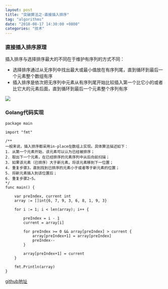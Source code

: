 ```yaml
---
layout: post
title: "突破算法之-直接插入排序"
tag: "algorithms"
date: "2018-08-17 14:30:00 +0800"
categories: "技术"
---
```


### 直接插入排序原理

插入排序与选择排序最大的不同在于维护有序列的方式不同： 

- 选择排序通过从无序列中找出最大或最小值放在有序列尾，直到循环到最后一个元素整个数组有序  
- 插入排序是依次把无序列中元素从有序列尾开始比较插入第一个比它小的或者比它大的元素后面，直到循环到最后一个元素整个序列有序

![](https://olef5l6y5.qnssl.com/insertion_sort.gif)  

<!--more-->  

### Golang代码实现

```
package main

import "fmt"

/**
一般来说，插入排序都采用in-place在数组上实现。具体算法描述如下：
1. 从第一个元素开始，该元素可以认为已经被排序；
2. 取出下一个元素，在已经排序的元素序列中从后向前扫描；
3. 如果该元素（已排序）大于新元素，将该元素移到下一位置；
4. 重复步骤3，直到找到已排序的元素小于或者等于新元素的位置；
5. 将新元素插入到该位置后；
6. 重复步骤2~5。
*/
func main() {

	var preIndex, current int
	array := []int{6, 7, 9, 3, 6, 8, 1, 9, 3}

	for i := 1; i < len(array); i++ {

		preIndex = i - 1
		current = array[i]

		for preIndex >= 0 && array[preIndex] > current {
			array[preIndex+1] = array[preIndex]
			preIndex--
		}

		array[preIndex+1] = current
	}

	fmt.Println(array)
}

```
<a href="https://github.com/sjatsh/algorithms/blob/master/src/github.com/sjatsh/algorithms/sort/insertion.go" target="_blank">github地址</a>

